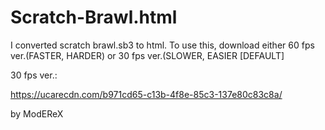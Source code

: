# Scratch-Brawl.html
I converted scratch brawl.sb3 to html.
To use this, download either 60 fps ver.(FASTER, HARDER) or 30 fps ver.(SLOWER, EASIER [DEFAULT]

30 fps ver.:

https://ucarecdn.com/b971cd65-c13b-4f8e-85c3-137e80c83c8a/

by ModEReX
